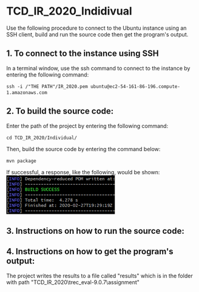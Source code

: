 # TCD_IR_2020_Indidivual

Use the following procedure to connect to the Ubuntu instance using an SSH client, build and run the source code then get the program's output.

## 1. To connect to the instance using SSH
In a terminal window, use the ssh command to connect to the instance by entering the following command:
```shell
ssh -i /"THE PATH"/IR_2020.pem ubuntu@ec2-54-161-86-196.compute-1.amazonaws.com
```
## 2. To build the source code:
Enter the path of the project by entering the following command:
```shell
cd TCD_IR_2020/Individual/
```
Then, build the source code by entering the command below:
```shell
mvn package
```
If successful, a response, like the following, would be shown:
![Build_Success](https://github.com/YanSen1996/TCD_IR_2020/blob/master/images/1.png)


## 3. Instructions on how to run the source code:



## 4. Instructions on how to get the program's output:

  The project writes the results to a file called "results" which is in the folder with path "TCD_IR_2020\trec_eval-9.0.7\assignment\"
